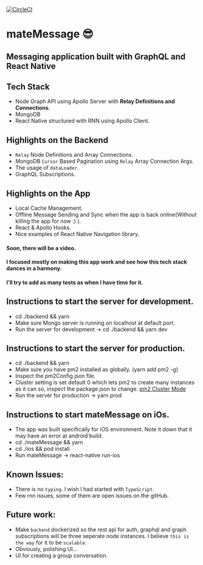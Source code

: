 [![CircleCI](https://circleci.com/gh/ozer/mateMessage/tree/master.svg?style=svg)](https://circleci.com/gh/ozercevikaslan/mateMessage/tree/master)

# mateMessage 😎
## Messaging application built with GraphQL and React Native

## Tech Stack
* Node Graph API using Apollo Server with **Relay Definitions and Connections**.
* MongoDB
* React Native structured with RNN using Apollo Client.

## Highlights on the Backend
* `Relay` Node Definitions and Array Connections.
* MongoDB `Cursor` Based Pagination using `Relay` Array Connection Args.
* The usage of `dataLoader`.
* GraphQL Subscriptions.

## Highlights on the App
* Local Cache Management.
* Offline Message Sending and Sync when the app is back online(Without killing the app for now :) ).
* React & Apollo Hooks.
* Nice examples of React Native Navigation library.

#### Soon, there will be a video.

#### I focused mostly on making this app work and see how this tech stack dances in a harmony.
#### I'll try to add as many tests as when I have time for it.

## Instructions to start the server for development.
* cd ./backend && yarn
* Make sure Mongo server is running on localhost at default port.
* Run the server for development -> cd ./backend && yarn dev

## Instructions to start the server for production.
* cd ./backend && yarn
* Make sure you have pm2 installed as globally. (yarn add pm2 -g)
* Inspect the pm2Config.json file.
* Cluster setting is set default 0 which lets pm2 to create many instances as it can so, inspect the package.json to change. [pm2 Cluster Mode](http://pm2.keymetrics.io/docs/usage/cluster-mode/)
* Run the server for production -> yarn prod


## Instructions to start mateMessage on iOs.
* The app was built specifically for iOS environment. Note it down that it may have an error at android build.
* cd ./mateMessage && yarn
* cd ./ios && pod install
* Run mateMessage -> react-native run-ios


## Known Issues:
* There is no `typing`. I wish I had started with `TypeScript`.
* Few rnn issues, some of them are open issues on the gitHub.

## Future work:
* Make `backend` dockerized so the rest api for auth, graphql and graph subscriptions will be three seperate node instances. I believe `this is the way` for it to be `scalable`.
* Obviously, polishing UI...
* UI for creating a group conversation.
